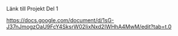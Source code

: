 Länk till Projekt Del 1

https://docs.google.com/document/d/1sG-J37nJmogzOaU9FcY4SksrW02IixNxd2IWHhA4MwM/edit?tab=t.0
